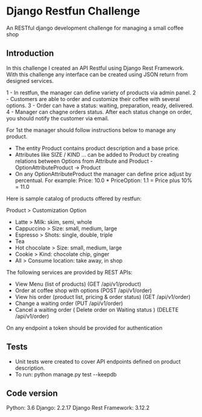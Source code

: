 # Django Restfun Challenge

An RESTful django development challenge for managing a small coffee shop

## Introduction 
In this challenge I created an API Restful using Django Rest Framework.
With this challenge any interface can be created using JSON return from designed services.

1 - In restfun, the manager can define variety of products via admin panel. 
2 - Customers are able to order and customize their coffee with several options. 
3 - Order can have a status: waiting, preparation, ready, delivered. 
4 - Manager can chagne orders status. After each status change on order, you should notify the customer via email.

For 1st the manager should follow instructions below to manage any product.
- The entity Product contains product description and a base price.
- Attributes like SIZE / KIND ...  can be added to Product by creating relations 
between Options from Attribute and Product - OptionAttributeProduct -> Product
- On any OptionAttributeProduct the manager can define price adjust by percentual.
For example: Price: 10.0 * PriceOption: 1.1 = Price plus 10% = 11.0

Here is sample catalog of products offered by restfun:

Product > Customization Option

- Latte >	Milk: skim, semi, whole
- Cappuccino > Size: small, medium, large
- Espresso > Shots: single, double, triple
- Tea
- Hot chocolate > Size: small, medium, large
- Cookie > Kind: chocolate chip, ginger
- All > Consume location: take away, in shop

The following services are provided by REST APIs:

- View Menu (list of products) (GET /api/v1/product)
- Order at coffee shop with options (POST /api/v1/order)
- View his order (product list, pricing & order status) (GET /api/v1/order)
- Change a waiting order (PUT /api/v1/order)
- Cancel a waiting order ( Delete order on Waiting status ) (DELETE /api/v1/order)

On any endpoint a token should be provided for authentication

## Tests

- Unit tests were created to cover API endpoints defined on product description.
- To run: python manage.py test --keepdb

## Code version

Python: 3.6
Django: 2.2.17
Django Rest Framework: 3.12.2